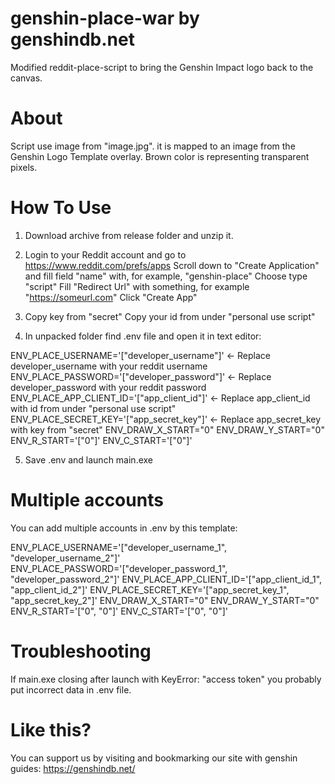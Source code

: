 # genshin-place-war by genshindb.net
Modified reddit-place-script to bring the Genshin Impact logo back to the canvas.

# About
Script use image from "image.jpg". it is mapped to an image from the Genshin Logo Template overlay. Brown color is representing transparent pixels.

# How To Use
1. Download archive from release folder and unzip it.
2. Login to your Reddit account and go to
   https://www.reddit.com/prefs/apps
   Scroll down to "Create Application" and fill field "name" with, for example, "genshin-place"
   Choose type "script"
   Fill "Redirect Url" with something, for example "https://someurl.com"
   Click "Create App"
3. Copy key from "secret"
   Copy your id from under "personal use script"
   
4. In unpacked folder find .env file and open it in text editor:

ENV_PLACE_USERNAME='["developer_username"]'       <- Replace developer_username with your reddit username
ENV_PLACE_PASSWORD='["developer_password"]'       <- Replace developer_password with your reddit password
ENV_PLACE_APP_CLIENT_ID='["app_client_id"]'       <- Replace app_client_id with id from under "personal use script"
ENV_PLACE_SECRET_KEY='["app_secret_key"]'         <- Replace app_secret_key with key from "secret"
ENV_DRAW_X_START="0"
ENV_DRAW_Y_START="0"
ENV_R_START='["0"]'
ENV_C_START='["0"]'

5. Save .env and launch main.exe

# Multiple accounts
You can add multiple accounts in .env by this template:

ENV_PLACE_USERNAME='["developer_username_1", "developer_username_2"]'
ENV_PLACE_PASSWORD='["developer_password_1", "developer_password_2"]'
ENV_PLACE_APP_CLIENT_ID='["app_client_id_1", "app_client_id_2"]'
ENV_PLACE_SECRET_KEY='["app_secret_key_1", "app_secret_key_2"]'
ENV_DRAW_X_START="0"
ENV_DRAW_Y_START="0"
ENV_R_START='["0", "0"]'
ENV_C_START='["0", "0"]'

# Troubleshooting
If main.exe closing after launch with KeyError: "access token" you probably put incorrect data in .env file.

# Like this?
You can support us by visiting and bookmarking our site with genshin guides: https://genshindb.net/

